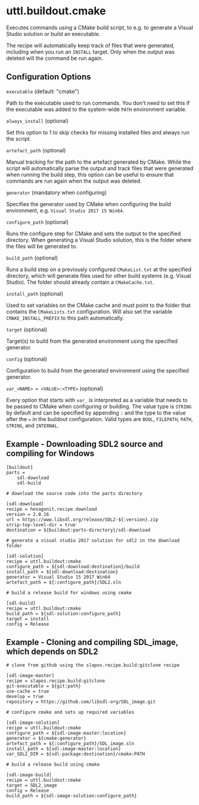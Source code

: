 # uttl.buildout.cmake

Executes commands using a CMake build script, to e.g. to generate a Visual Studio solution or build an executable.

The recipe will automatically keep track of files that were generated, including when you run an `INSTALL` target. Only when the output was deleted will the command be run again.

## Configuration Options

`executable` (default: "cmake")

Path to the executable used to run commands. You don't need to set this if the executable was added to the system-wide `PATH` environment variable.

`always_install` (optional)

Set this option to 1 to skip checks for missing installed files and always run the script.

`artefact_path` (optional)

Manual tracking for the path to the artefact generated by CMake. While the script will automatically parse the output and track files that were generated when running the build step, this option can be useful to ensure that commands are run again when the output was deleted.

`generator` (mandatory when configuring)

Specifies the generator used by CMake when configuring the build environment, e.g. `Visual Studio 2017 15 Win64`.

`configure_path` (optional)

Runs the configure step for CMake and sets the output to the specified directory. When generating a Visual Studio solution, this is the folder where the files will be generated to.

`build_path` (optional)

Runs a build step on a previously configured `CMakeList.txt` at the specified directory, which will generate files used for other build systems (e.g. Visual Studio). The folder should already contain a `CMakeCache.txt`.

`install_path` (optional)

Used to set variables on the CMake cache and must point to the folder that contains the `CMakeLists.txt` configuration. Will also set the variable `CMAKE_INSTALL_PREFIX` to this path automatically.

`target` (optional)

Target(s) to build from the generated environment using the specified generator.

`config` (optional)

Configuration to build from the generated environment using the specified generator.

`var_<NAME> = <VALUE>:<TYPE>` (optional)

Every option that starts with `var_` is interpreted as a variable that needs to be passed to CMake when configuring or building. The value type is `STRING` by default and can be specified by appending `:` and the type to the value after the `=` in the buildout configuration. Valid types are `BOOL`, `FILEPATH`, `PATH`, `STRING`, and `INTERNAL`.

## Example - Downloading SDL2 source and compiling for Windows

	[buildout]
	parts = 
		sdl-download
		sdl-build

	# download the source code into the parts directory

	[sdl-download]
	recipe = hexagonit.recipe.download
	version = 2.0.16
	url = https://www.libsdl.org/release/SDL2-${:version}.zip
	strip-top-level-dir = true
	destination = ${buildout:parts-directory}/sdl-download

	# generate a visual studio 2017 solution for sdl2 in the download folder

	[sdl-solution]
	recipe = uttl.buildout:cmake
	configure_path = ${sdl-download:destination}/build
	install_path = ${sdl-download:destination}
	generator = Visual Studio 15 2017 Win64
	artefact_path = ${:configure_path}/SDL2.sln

	# build a release build for windows using cmake

	[sdl-build]
	recipe = uttl.buildout:cmake
	build_path = ${sdl-solution:configure_path}
	target = install
	config = Release

## Example - Cloning and compiling SDL_image, which depends on SDL2

	# clone from github using the slapos.recipe.build:gitclone recipe

	[sdl-image-master]
	recipe = slapos.recipe.build:gitclone
	git-executable = ${git:path}
	use-cache = true
	develop = true
	repository = https://github.com/libsdl-org/SDL_image.git

	# configure cmake and sets up required variables

	[sdl-image-solution]
	recipe = uttl.buildout:cmake
	configure_path = ${sdl-image-master:location}
	generator = ${cmake:generator}
	artefact_path = ${:configure_path}/SDL_image.sln
	install_path = ${sdl-image-master:location}
	var_SDL2_DIR = ${sdl-package:destination}/cmake:PATH

	# build a release build using cmake

	[sdl-image-build]
	recipe = uttl.buildout:cmake
	target = SDL2_image
	config = Release
	build_path = ${sdl-image-solution:configure_path}